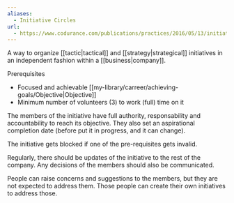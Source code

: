 ```yaml
---
aliases:
  - Initiative Circles
url:
  - https://www.codurance.com/publications/practices/2016/05/13/initiative-circles
---
```

A way to organize [[tactic|tactical]] and [[strategy|strategical]] initiatives in an independent fashion within a [[business|company]].

Prerequisites
- Focused and achievable [[my-library/carreer/achieving-goals/Objective|Objective]]
- Minimum number of volunteers (3) to work (full) time on it

The members of the initiative have full authority, responsability and accountability to reach its objective. They also set an aspirational completion date (before put it in progress, and it can change).

The initiative gets blocked if one of the pre-requisites gets invalid.

Regularly, there should be updates of the initiative to the rest of the company. Any decisions of the members should also be communicated.

People can raise concerns and suggestions to the members, but they are not expected to address them. Those people can create their own initiatives to address those.